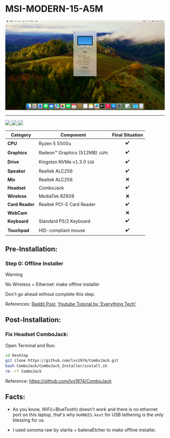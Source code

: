 # MSI-MODERN-15-A5M

<img src="Screenshot 2023-10-13 at 03.41.29.png">

---

 <a href="https://www.apple.com/macos">
  <img src="https://img.shields.io/badge/Sonoma-14.0-informational.svg">
 </a>
 <a href="https://github.com/acidanthera/OpenCorePkg">
  <img src="https://img.shields.io/badge/OpenCore-0.9.5-informational.svg">
 </a>
 <a href="https://github.com/saeidex/ryzentosh-msi-modern-15-a5m/blob/main/LICENSE">
  <img src="https://img.shields.io/github/license/saeidex/ryzentosh-msi-modern-15-a5m">
 </a>

| **Category**    | **Component**                   | **Final Situation** |
| --------------- | ------------------------------- | :-----------------: |
| **CPU**         | Ryzen 5 5500u                   | :heavy_check_mark:  |
| **Graphics**    | Radeon™ Graphics (512MB) `iGPU` | :heavy_check_mark:  |
| **Drive**       | Kingston NVMe v1.3.0 `SSD`      | :heavy_check_mark:  |
| **Speaker**     | Realtek ALC256                  | :heavy_check_mark:  |
| **Mic**         | Realtek ALC256                  |         :x:         |
| **Headset**     | ComboJack                       | :heavy_check_mark:  |
| **Wireless**    | MediaTek RZ608                  |         :x:         |
| **Card Reader** | Realtek PCI-E Card Reader       | :heavy_check_mark:  |
| **WebCam**      |                                 |         :x:         |
| **Keyboard**    | Standard PS/2 Keyboard          | :heavy_check_mark:  |
| **Touchpad**    | HID-compliant mouse             | :heavy_check_mark:  |

## Pre-Installation:

### Step 0: Offline Installer

> [!WARNING]
> No Wireless + Ethernet: make offline installer 
>
> Don't go ahead without complete this step.

 References: [Raddit Post](https://www.reddit.com/r/hackintosh/comments/jrrhox/how_to_make_a_full_offline_installer_for_macos_on/?rdt=57356), [Youtube Tutorial by 'Everything Tech'](https://youtu.be/KEOEV65p-hQ?si=n4q0vmXEb-eQxtyv)

## Post-Installation:

### Fix Headset ComboJack:

Open Terminal and Run:

```bash
cd Desktop
git clone https://github.com/lvs1974/ComboJack.git
bash ComboJack/ComboJack_Installer/install.sh
rm -rf ComboJack
```

Reference: https://github.com/lvs1974/ComboJack

## Facts:

- As you know, WiFi(+BlueTooth) doesn't work and there is no ethernet port on this laptop, that's why `HoRNDIS.kext` for USB tethering is the only blessing for us.

- I used sonoma raw by olarila + balenaEtcher to make offline installer.
